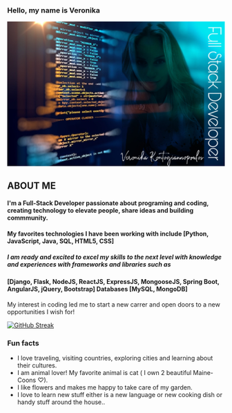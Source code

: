 ### Hello, my name is Veronika

![](github.jpeg)

## ABOUT ME

#### I'm a Full-Stack Developer passionate about programing and coding, creating technology to elevate people, share ideas and building commmunity. 
#### My favorites technologies I have been working with include ​[Python, JavaScript, Java, SQL, HTML5, CSS]​
##### I am ready and excited to excel my skills to the next level with knowledge and experiences with frameworks and libraries such as 
#### [Django, Flask, NodeJS, ReactJS, ExpressJS, MongooseJS, Spring Boot, AngularJS, jQuery, Bootstrap] Databases [MySQL, MongoDB] 
My interest in coding led me to start a new carrer and open doors to a new opportunities I wish for!

[![GitHub Streak](https://github-readme-streak-stats.herokuapp.com?user=veronikakontos&theme=blood)](https://git.io/streak-stats)

### Fun facts
- I love traveling, visiting countries, exploring cities and learning about their cultures.
- I am animal lover! My favorite animal is cat ( I own 2 beautiful Maine-Coons ♡).
- I like flowers and makes me happy to take care of my garden.
- I love to learn new stuff either is a new language or new cooking dish or handy stuff around the house..





<!--
**veronikakontos/veronikakontos** is a ✨ _special_ ✨ repository because its `README.md` (this file) appears on your GitHub profile.


## I'm a full-stack Developer who is truly passionate about making open-source accessible, creating technology to elevate people, share ideas and building commmunity. My favorites technologies/languages I have been working with include ReactJS, MySql, Flask, MongoDb, Spring... I am ready and excited to excel my skills to the next level with knowledge and experiences with HTML5,CSS, Python, Java, MERN (mongo, express,react, node.js) and more libraries and frame-works such as STS, MongoDB, Mongoose, Bootstrap, JSP, DOM, AWS, Oracle SQL, Postman.
My interest in coding is letting me start a new carrer and open doors to the new opportunities I "dream" about 😍



